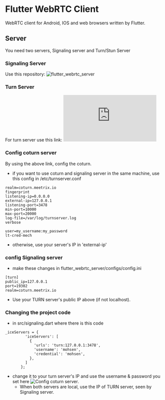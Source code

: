 # Flutter WebRTC Client
WebRTC client for Android, IOS and web browsers written by Flutter.

## Server
You need two servers, Signaling server and Turn/Stun Server

### Signaling Server

Use this repository: ![flutter_webrtc_server](https://github.com/flutter-webrtc/flutter-webrtc-server)

### Turn Server
For turn server use this link: ![coturn server](https://meetrix.io/blog/webrtc/coturn/installation.html)

### Config coturn server
By using the above link, config the coturn.
 - if you want to use coturn and signaling server in the same machine, use this config in /etc/turnserver.conf
 
```
realm=coturn.meetrix.io
fingerprint
listening-ip=0.0.0.0
external-ip=127.0.0.1
listening-port=3478
min-port=10000
max-port=20000
log-file=/var/log/turnserver.log
verbose

user=my_username:my_password
lt-cred-mech
```
 - otherwise, use your server's IP in 'external-ip'
 
 ### config Signaling server
  - make these changes in flutter_webrtc_server/configs/config.ini
```
[turn]
public_ip=127.0.0.1
port=19302
realm=coturn.meetrix.io
```
 - Use your TURN server's public IP above (if not localhost).
 
 ### Changing the project code
 - in src/signaling.dart where there is this code
 ```
 _iceServers = {
          'iceServers': [
            {
              'urls': 'turn:127.0.0.1:3478',
              'username': 'mohsen',
              'credential': 'mohsen',
            },
          ]
        };
 ```
 - change it to your turn server's IP and use the username & password you set here ![Config coturn server](###Config-coturn-server).
    - When both servers are local, use the IP of TURN server, seen by Signaling server. 
